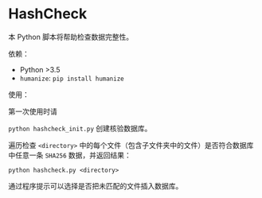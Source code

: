 # HashCheck

本 Python 脚本将帮助检查数据完整性。

依赖：
* Python >3.5
* `humanize`: `pip install humanize`

使用：

第一次使用时请

`python hashcheck_init.py` 创建核验数据库。


遍历检查 `<directory>` 中的每个文件（包含子文件夹中的文件）是否符合数据库中任意一条 `SHA256` 数据，并返回结果：

`python hashcheck.py <directory>`

通过程序提示可以选择是否把未匹配的文件插入数据库。
